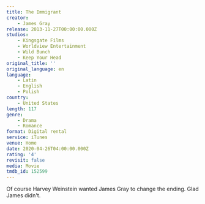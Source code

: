 ```yaml
---
title: The Immigrant
creator:
    - James Gray
release: 2013-11-27T00:00:00.000Z
studios:
    - Kingsgate Films
    - Worldview Entertainment
    - Wild Bunch
    - Keep Your Head
original_title: ''
original_language: en
language:
    - Latin
    - English
    - Polish
country:
    - United States
length: 117
genre:
    - Drama
    - Romance
format: Digital rental
service: iTunes
venue: Home
date: 2020-04-26T04:00:00.000Z
rating: '4'
revisit: false
media: Movie
tmdb_id: 152599
---
```


Of course Harvey Weinstein wanted James Gray to change the ending. Glad James didn't.
